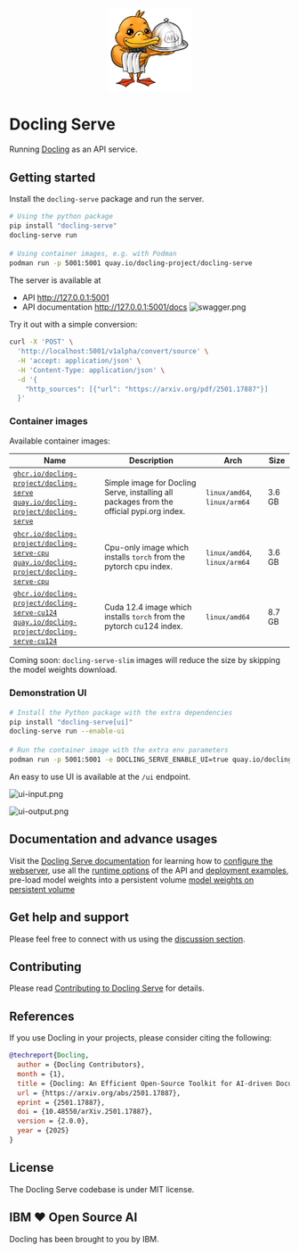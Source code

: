 <p align="center">
  <a href="https://github.com/docling-project/docling-serve">
    <img loading="lazy" alt="Docling" src="https://github.com/docling-project/docling-serve/raw/main/docs/assets/docling-serve-pic.png" width="30%"/>
  </a>
</p>

# Docling Serve

Running [Docling](https://github.com/docling-project/docling) as an API service.

## Getting started

Install the `docling-serve` package and run the server.

```bash
# Using the python package
pip install "docling-serve"
docling-serve run

# Using container images, e.g. with Podman
podman run -p 5001:5001 quay.io/docling-project/docling-serve
```

The server is available at

- API <http://127.0.0.1:5001>
- API documentation <http://127.0.0.1:5001/docs>
  ![swagger.png](img/swagger.png)

Try it out with a simple conversion:

```bash
curl -X 'POST' \
  'http://localhost:5001/v1alpha/convert/source' \
  -H 'accept: application/json' \
  -H 'Content-Type: application/json' \
  -d '{
    "http_sources": [{"url": "https://arxiv.org/pdf/2501.17887"}]
  }'
```

### Container images

Available container images:

| Name | Description | Arch | Size |
| -----|-------------|------|------|
| [`ghcr.io/docling-project/docling-serve`](https://github.com/docling-project/docling-serve/pkgs/container/docling-serve) <br /> [`quay.io/docling-project/docling-serve`](https://quay.io/repository/docling-project/docling-serve) | Simple image for Docling Serve, installing all packages from the official pypi.org index. | `linux/amd64`, `linux/arm64` | 3.6 GB |
| [`ghcr.io/docling-project/docling-serve-cpu`](https://github.com/docling-project/docling-serve/pkgs/container/docling-serve-cpu) <br /> [`quay.io/docling-project/docling-serve-cpu`](https://quay.io/repository/docling-project/docling-serve-cpu) | Cpu-only image which installs `torch` from the pytorch cpu index. | `linux/amd64`, `linux/arm64` | 3.6 GB |
| [`ghcr.io/docling-project/docling-serve-cu124`](https://github.com/docling-project/docling-serve/pkgs/container/docling-serve-cu124) <br /> [`quay.io/docling-project/docling-serve-cu124`](https://quay.io/repository/docling-project/docling-serve-cu124) | Cuda 12.4 image which installs `torch` from the pytorch cu124 index. | `linux/amd64` | 8.7 GB |

Coming soon: `docling-serve-slim` images will reduce the size by skipping the model weights download.

### Demonstration UI

```bash
# Install the Python package with the extra dependencies
pip install "docling-serve[ui]"
docling-serve run --enable-ui

# Run the container image with the extra env parameters
podman run -p 5001:5001 -e DOCLING_SERVE_ENABLE_UI=true quay.io/docling-project/docling-serve
```

An easy to use UI is available at the `/ui` endpoint.

![ui-input.png](img/ui-input.png)

![ui-output.png](img/ui-output.png)

## Documentation and advance usages

Visit the [Docling Serve documentation](./docs/README.md) for learning how to [configure the webserver](./docs/configuration.md), use all the [runtime options](./docs/usage.md) of the API and [deployment examples](./docs/deployment.md), pre-load model weights into a persistent volume [model weights on persistent volume](./docs/pre-loading-models.md)

## Get help and support

Please feel free to connect with us using the [discussion section](https://github.com/docling-project/docling/discussions).

## Contributing

Please read [Contributing to Docling Serve](https://github.com/docling-project/docling-serve/blob/main/CONTRIBUTING.md) for details.

## References

If you use Docling in your projects, please consider citing the following:

```bib
@techreport{Docling,
  author = {Docling Contributors},
  month = {1},
  title = {Docling: An Efficient Open-Source Toolkit for AI-driven Document Conversion},
  url = {https://arxiv.org/abs/2501.17887},
  eprint = {2501.17887},
  doi = {10.48550/arXiv.2501.17887},
  version = {2.0.0},
  year = {2025}
}
```

## License

The Docling Serve codebase is under MIT license.

## IBM ❤️ Open Source AI

Docling has been brought to you by IBM.
